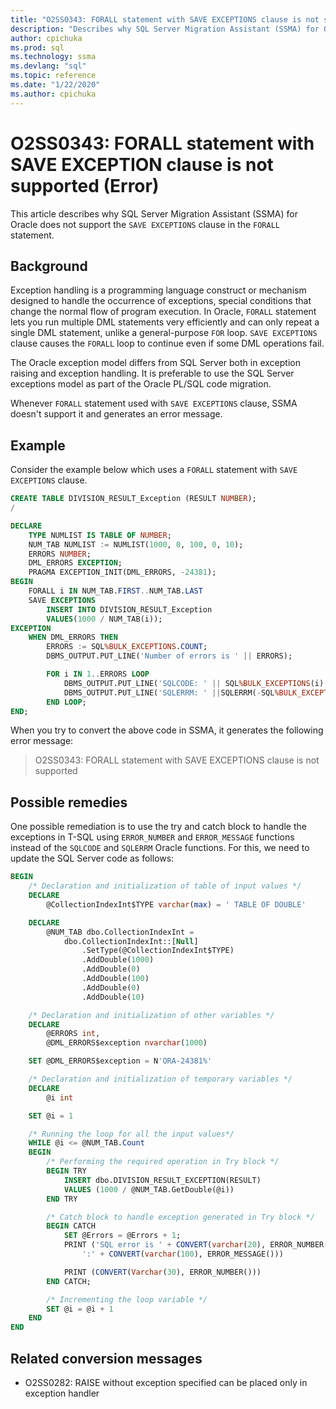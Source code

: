 ```yaml
---
title: "O2SS0343: FORALL statement with SAVE EXCEPTIONS clause is not supported (Error)"
description: "Describes why SQL Server Migration Assistant (SSMA) for Oracle does not support the SAVE EXCEPTION clause in the FORALL statement."
author: cpichuka
ms.prod: sql
ms.technology: ssma
ms.devlang: "sql"
ms.topic: reference
ms.date: "1/22/2020"
ms.author: cpichuka
---
```


# O2SS0343: FORALL statement with SAVE EXCEPTION clause is not supported (Error)

This article describes why SQL Server Migration Assistant (SSMA) for Oracle does not support the `SAVE EXCEPTIONS` clause in the `FORALL` statement.

## Background

Exception handling is a programming language construct or mechanism designed to handle the occurrence of exceptions, special conditions that change the normal flow of program execution. In Oracle, `FORALL` statement lets you run multiple DML statements very efficiently and can only repeat a single DML statement, unlike a general-purpose `FOR` loop. `SAVE EXCEPTIONS` clause causes the `FORALL` loop to continue even if some DML operations fail.

The Oracle exception model differs from SQL Server both in exception raising and exception handling. It is preferable to use the SQL Server exceptions model as part of the Oracle PL/SQL code migration.

Whenever `FORALL` statement used with `SAVE EXCEPTIONS` clause, SSMA doesn't support it and generates an error message.

## Example

Consider the example below which uses a `FORALL` statement with `SAVE EXCEPTIONS` clause.

```sql
CREATE TABLE DIVISION_RESULT_Exception (RESULT NUMBER);
/

DECLARE
    TYPE NUMLIST IS TABLE OF NUMBER;
    NUM_TAB NUMLIST := NUMLIST(1000, 0, 100, 0, 10);
    ERRORS NUMBER;
    DML_ERRORS EXCEPTION;
    PRAGMA EXCEPTION_INIT(DML_ERRORS, -24381);
BEGIN
    FORALL i IN NUM_TAB.FIRST..NUM_TAB.LAST
    SAVE EXCEPTIONS
        INSERT INTO DIVISION_RESULT_Exception
        VALUES(1000 / NUM_TAB(i));
EXCEPTION
    WHEN DML_ERRORS THEN
        ERRORS := SQL%BULK_EXCEPTIONS.COUNT;
        DBMS_OUTPUT.PUT_LINE('Number of errors is ' || ERRORS);

        FOR i IN 1..ERRORS LOOP
            DBMS_OUTPUT.PUT_LINE('SQLCODE: ' || SQL%BULK_EXCEPTIONS(i).ERROR_INDEX);
            DBMS_OUTPUT.PUT_LINE('SQLERRM: ' ||SQLERRM(-SQL%BULK_EXCEPTIONS(i).ERROR_CODE));
        END LOOP;
END;
```

When you try to convert the above code in SSMA, it generates the following error message:

> O2SS0343: FORALL statement with SAVE EXCEPTIONS clause is not supported

## Possible remedies

One possible remediation is to use the try and catch block to handle the exceptions in T-SQL using `ERROR_NUMBER` and `ERROR_MESSAGE` functions instead of the `SQLCODE` and `SQLERRM` Oracle functions. For this, we need to update the SQL Server code as follows:

```sql
BEGIN
    /* Declaration and initialization of table of input values */
    DECLARE
        @CollectionIndexInt$TYPE varchar(max) = ' TABLE OF DOUBLE'

    DECLARE
        @NUM_TAB dbo.CollectionIndexInt =
            dbo.CollectionIndexInt::[Null]
                .SetType(@CollectionIndexInt$TYPE)
                .AddDouble(1000)
                .AddDouble(0)
                .AddDouble(100)
                .AddDouble(0)
                .AddDouble(10)

    /* Declaration and initialization of other variables */
    DECLARE
        @ERRORS int,
        @DML_ERRORS$exception nvarchar(1000)

    SET @DML_ERRORS$exception = N'ORA-24381%'

    /* Declaration and initialization of temporary variables */
    DECLARE
        @i int

    SET @i = 1

    /* Running the loop for all the input values*/
    WHILE @i <= @NUM_TAB.Count
    BEGIN
        /* Performing the required operation in Try block */
        BEGIN TRY
            INSERT dbo.DIVISION_RESULT_EXCEPTION(RESULT)
            VALUES (1000 / @NUM_TAB.GetDouble(@i))
        END TRY

        /* Catch block to handle exception generated in Try block */
        BEGIN CATCH
            SET @Errors = @Errors + 1;
            PRINT ('SQL error is ' + CONVERT(varchar(20), ERROR_NUMBER()) +
                ':' + CONVERT(varchar(100), ERROR_MESSAGE()))

            PRINT (CONVERT(Varchar(30), ERROR_NUMBER()))
        END CATCH;

        /* Incrementing the loop variable */
        SET @i = @i + 1
    END
END
```

## Related conversion messages

* O2SS0282: RAISE without exception specified can be placed only in exception handler
